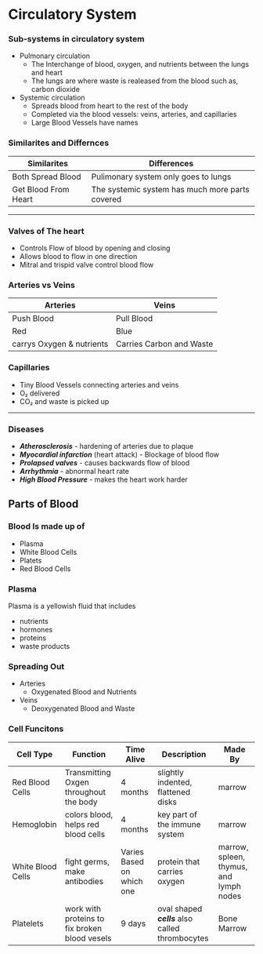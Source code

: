 Circulatory System
===

### Sub-systems in circulatory system 
- Pulmonary circulation
    - The Interchange of blood, oxygen, and nutrients between the lungs and heart
    - The lungs are where waste is realeased from the blood such as, carbon dioxide 
- Systemic circulation
    - Spreads blood from heart to the rest of the body
    - Completed via the blood vessels: veins, arteries, and capillaries
    - Large Blood Vessels have names
### Similarites and Differnces

| Similarites | Differences |
| ----------- | ----------- |
| Both Spread Blood | Pulimonary system only goes to lungs|
| Get Blood From Heart | The systemic system has much more parts covered|

___
### Valves of The heart
- Controls Flow of blood by opening and closing
- Allows blood to flow in one direction
- Mitral and trispid valve control blood flow
### Arteries vs Veins

| Arteries | Veins |
| -------- | --------|
| Push Blood| Pull Blood |
| Red | Blue |
| carrys Oxygen & nutrients | Carries Carbon and Waste |

### Capillaries
- Tiny Blood Vessels connecting arteries and veins
- O₂ delivered
- CO₂ and waste is picked up
___
### Diseases
- ***Atherosclerosis*** - hardening of arteries due to plaque
- ***Myocardial infarction*** (heart attack) - Blockage of blood flow
- ***Prolapsed valves*** - causes backwards flow of blood
- ***Arrhythmia*** - abnormal heart rate
- ***High Blood Pressure*** - makes the heart work harder
## Parts of Blood 

### Blood Is made up of
- Plasma
- White Blood Cells
- Platets
- Red Blood Cells
### Plasma
Plasma is a yellowish fluid that includes
- nutrients
- hormones
- proteins
- waste products
### Spreading Out
- Arteries
    - Oxygenated Blood and Nutrients
- Veins
    - Deoxygenated Blood and Waste
### Cell Funcitons

| Cell Type | Function | Time Alive | Description | Made By |
| --- |---| --- | --- | --- |
| Red Blood Cells | Transmitting Oxgen throughout the body | 4 months | slightly indented, flattened disks | marrow |
| Hemoglobin | colors blood, helps red blood cells | 4 months | key part of the immune system | marrow |
| White Blood Cells | fight germs, make antibodies | Varies Based on which one| protein that carries oxygen | marrow, spleen, thymus, and lymph nodes |
| Platelets | work with proteins to fix broken blood vesels | 9 days | oval shaped ***cells*** also called thrombocytes | Bone Marrow |

